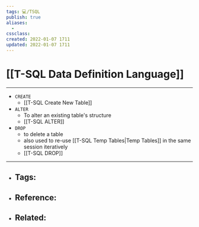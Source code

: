 ```yaml
---
tags: 💻️/TSQL 
publish: true
aliases:
  - 
cssclass: 
created: 2022-01-07 1711
updated: 2022-01-07 1711
---
```


# [[T-SQL Data Definition Language]]

---

- `CREATE` 
	- [[T-SQL Create New Table]]
- `ALTER` 
	- To alter an existing table's structure
	- [[T-SQL ALTER]]
- `DROP`
	- to delete a table
	- also used to re-use [[T-SQL Temp Tables|Temp Tables]] in the same session iteratively
	- [[T-SQL DROP]]

---

- Tags: 
	- 
- Reference:
	- 
- Related:
	- 

